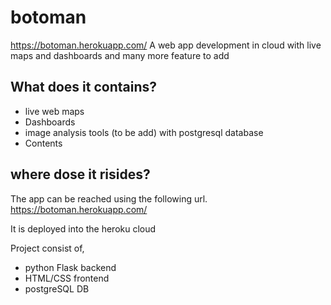 # botoman
https://botoman.herokuapp.com/
A web app development in cloud with live maps and dashboards and many more feature to add

## What does it contains? 
* live web maps
* Dashboards
* image analysis tools (to be add) with postgresql database
* Contents
## where dose it risides?
The app can be reached using the following url.
https://botoman.herokuapp.com/

It is deployed into the heroku cloud


Project consist of,
* python Flask backend
* HTML/CSS frontend
* postgreSQL DB

